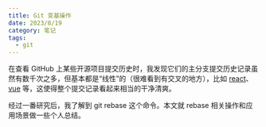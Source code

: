 ```yaml
---
title: Git 变基操作
date: 2023/8/19
category: 笔记
tags:
  - git
---
```


在查看 GitHub 上某些开源项目提交历史时，我发现它们的主分支提交历史记录虽然有数千次之多，但基本都是“线性”的（很难看到有交叉的地方），比如 [react](https://github.com/facebook/react)、[vue](https://github.com/vuejs/core) 等，这使得整个提交记录看起来相当的干净清爽。

经过一番研究后，我了解到 git rebase 这个命令。本文就 rebase 相关操作和应用场景做一些个人总结。

